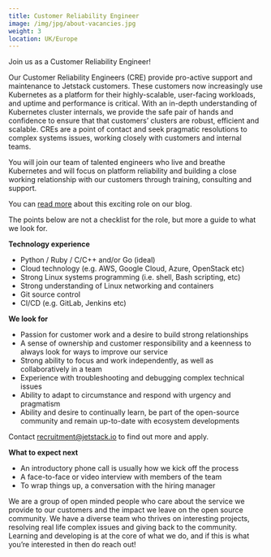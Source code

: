 ```yaml
---
title: Customer Reliability Engineer
image: /img/jpg/about-vacancies.jpg
weight: 3
location: UK/Europe
---
```


Join us as a Customer Reliability Engineer!

Our Customer Reliability Engineers (CRE) provide pro-active support and maintenance to Jetstack customers. These customers now increasingly use Kubernetes as a platform for their highly-scalable, user-facing workloads, and uptime and performance is critical. With an in-depth understanding of Kubernetes cluster internals, we provide the safe pair of hands and confidence to ensure that that customers’ clusters are robust, efficient and scalable. CREs are a point of contact and seek pragmatic resolutions to complex systems issues, working closely with customers and internal teams. 

You will join our team of talented engineers who live and breathe Kubernetes and will focus on platform reliability and building a close working relationship with our customers through training, consulting and support.


You can [read more](https://blog.jetstack.io/blog/day-in-the-life-of-a-cre/) about this exciting role on our blog. 

The points below are not a checklist for the role, but more a guide to what we look for. 


**Technology experience**

* Python / Ruby / C/C++ and/or Go (ideal)
* Cloud technology (e.g. AWS, Google Cloud, Azure, OpenStack etc)
* Strong Linux systems programming (i.e. shell, Bash scripting, etc)
* Strong understanding of Linux networking and containers
* Git source control
* CI/CD (e.g. GitLab, Jenkins etc)

**We look for**

* Passion for customer work and a desire to build strong relationships
* A sense of ownership and customer responsibility and a keenness to always look for ways to improve our service
* Strong ability to focus and work independently, as well as collaboratively in a team
* Experience with troubleshooting and debugging complex technical issues
* Ability to adapt to circumstance and respond with urgency and pragmatism 
* Ability and desire to continually learn, be part of the open-source community and remain up-to-date with ecosystem developments


Contact <a href="mailto:recruitment@jetstack.io">recruitment@jetstack.io</a> to find out more and apply.

**What to expect next**

* An introductory phone call is usually how we kick off the process
* A face-to-face or video interview with members of the team
* To wrap things up, a conversation with the hiring manager

We are a group of open minded people who care about the service we provide to our customers and the impact we leave on the open source community. We have a diverse team who thrives on interesting projects, resolving real life complex issues and giving back to the community. Learning and developing is at the core of what we do, and if this is what you’re interested in then do reach out! 
